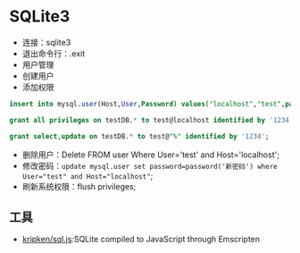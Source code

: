 # SQLite3

- 连接：sqlite3
- 退出命令行：.exit
- 用户管理
- 创建用户
- 添加权限

```sql
insert into mysql.user(Host,User,Password) values("localhost","test",password("1234"));

grant all privileges on testDB.* to test@localhost identified by '1234';

grant select,update on testDB.* to test@"%" identified by '1234';
```

- 删除用户：Delete FROM user Where User='test' and Host='localhost';
- 修改密码：`update mysql.user set password=password('新密码') where User="test" and Host="localhost"`;
- 刷新系统权限：flush privileges;

## 工具

* [kripken/sql.js](https://github.com/kripken/sql.js):SQLite compiled to JavaScript through Emscripten
